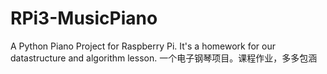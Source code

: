 # RPi3-MusicPiano

A Python Piano Project for Raspberry Pi. It's a homework for our datastructure and algorithm lesson.
一个电子钢琴项目。课程作业，多多包涵
